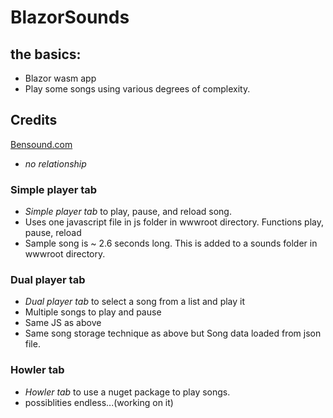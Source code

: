 # BlazorSounds
## the basics:
* Blazor wasm app
* Play some songs using various degrees of complexity.
## Credits
[Bensound.com](https://www.bensound.com/)
* _no relationship_
### Simple player tab
* *Simple player tab* to play, pause, and reload song.
* Uses one javascript file in js folder in wwwroot directory. Functions play, pause, reload 
* Sample song is ~ 2.6 seconds long. This is added to a sounds folder in wwwroot directory.
### Dual player tab
* *Dual player tab* to select a song from a list and play it
* Multiple songs to play and pause 
* Same JS as above
* Same song storage technique as above but Song data loaded from json file.
### Howler tab
* *Howler tab* to use a nuget package to play songs.
* possiblities endless...(working on it)
